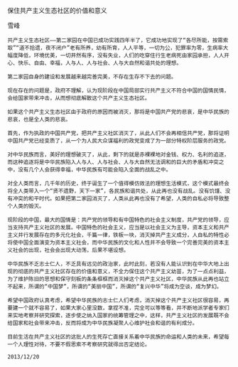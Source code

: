 保住共产主义生态社区的价值和意义

雪峰


    共产主义生态社区——第二家园在中国已成功实践四年半了，它成功地实现了“各尽所能，按需索取”“道不拾遗，夜不闭户”老有所养，幼有所育，人人平等，一切为公，犯罪率为零，生病率大幅度降低，环境优美，一切井然有序，没有失业，人们的吃穿住行生老病死由家园承担，人人开心、快乐、自由、幸福，人与人、人与社会、人与大自然和谐共处的理想。

    第二家园自身的建设和发展越来越完善完美，不存在生存不下去的问题。

    现在存在的问题是，政府不理解，认为现阶段在中国局部实行共产主义不符合中国的国情民情，会给国家带来冲击，从而想彻底解散这个共产主义生态社区。

    如果这个共产主义生态社区由于政府的原因而被消灭，那将是中国共产党的悲哀，是中华民族的悲哀，也是全人类的悲哀。

    首先，作为执政的中国共产党，把共产主义社区消灭了，从此人们不会再相信共产党，那将证明中国共产党已经变质了，从一个为人民大众谋福利的政党变成了为一部分特权阶层服务的政党。

    对中华民族而言，美好的理想破灭了，从此，剩下的就是赤裸裸地对金钱、权力、名利的追逐，而这种追逐将是中华民族陷入人与人、人与社会、人与大自然无法调和的巨大的矛盾和冲突之中，没有几个人会获得幸福，中华民族有可能会陷入全面的战乱之中。

    对全人类而言，几千年的历史，终于诞生了一个值得模仿效法的理想生活模式，这个模式最终会将全人类带入一个“贤不遗野，天下一家”，各民族和谐共处，从此再也没有战乱。没有饥馑、没有冲突的和平时代。如果把第二家园消灭了，人类从此再也没有了希望，人类的自私必将导致整个人类的毁灭。

    现阶段的中国，最大的国情是：共产党的领导和有中国特色的社会主义制度，共产党的领导，应当支持共产主义社区的发展。中国特色的社会主义，应当是以社会主义为主导，资本主义和共产主义并行发展存在的多元化社会，千篇一律，铁板一块，消灭掉共产主义成分，人自私的特性必将使中国全面演变为资本主义社会，而中华民族的文化和人性并不会导致一个完善完美的资本主义社会的出现，社会会出现大动荡，后果不堪设想。

    中华民族不乏志士仁人，不乏具有远见的政治家，此时此刻，若没有人能认识到在中华大地上出现的彻底的共产主义社区存在的价值和意义，不全力保住这个共产主义幼苗，为了一点点利益，为了维护陈旧的思想和保守刻板的条条框框而消灭掉这个共产主义社区，中华民族从此再也站立不起来，所谓的“中国梦”，所谓的“美丽中国”，所谓的“复兴中华”将成为空谈，成为梦幻。

    希望中国政府认真考虑，希望中华民族的志士仁人们考虑，消灭掉这个共产主义社区很容易，再要建一个就不容易了，如果大家心里没数，拿捏不准，完全可以等等看，并不断地派学者专家们来实地考察并研究探索，逐步使之纳入国家的统筹管理之中，这样，共产主义社区的发展既不会给国家和社会带来冲击，反而将成为中华民族凝聚人心维护社会和谐的有利成分。

    目前生活在共产主义社区的这批人的生死存亡直接关系着中华民族的命运和人类的未来，希望每一个人理性对待，不要不假思索不考察研究就得出否定结论。

    2013/12/20



